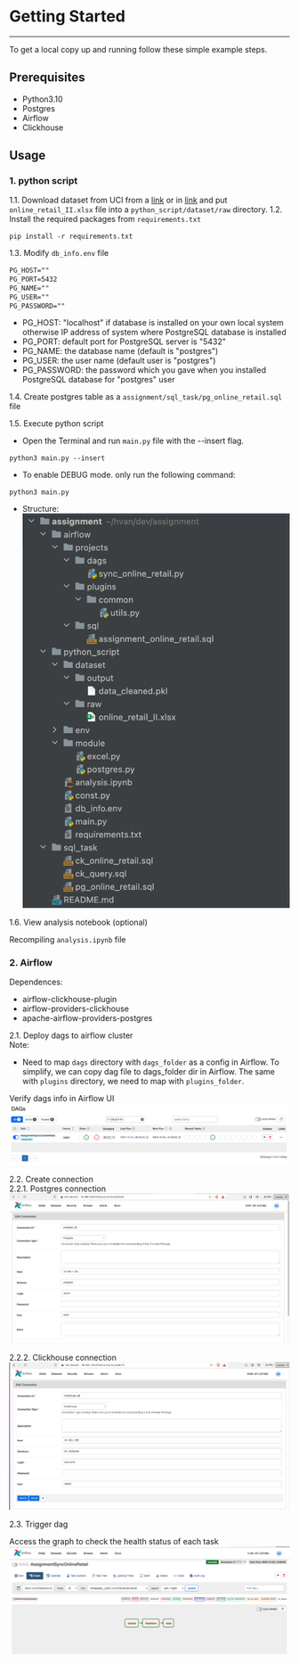 # Getting Started <br /> 

---

To get a local copy up and running follow these simple example steps.
## Prerequisites
* Python3.10
* Postgres
* Airflow
* Clickhouse

## Usage
### 1. python script
1.1. Download dataset from UCI from a [link](https://archive.ics.uci.edu/dataset/502/online+retail+ii) or in [link](https://drive.google.com/drive/folders/1s1ctAHywhgIv-GnBnPGmCEHHmJc20-ZB?usp=sharing) and put `online_retail_II.xlsx` file into a `python_script/dataset/raw` directory. 
1.2. Install the required packages from `requirements.txt`
```angular2html
pip install -r requirements.txt
```
1.3. Modify `db_info.env` file
```angular2html
PG_HOST="" 
PG_PORT=5432
PG_NAME=""
PG_USER=""
PG_PASSWORD=""
```
* PG_HOST: "localhost" if database is installed on your own local system otherwise IP address of system where PostgreSQL database is installed <br>
* PG_PORT: default port for PostgreSQL server is "5432" <br>
* PG_NAME: the database name (default is "postgres") <br>
* PG_USER: the user name (default user is "postgres") <br>
* PG_PASSWORD: the password which you gave when you installed PostgreSQL database for "postgres" user <br>

1.4. Create postgres table as a `assignment/sql_task/pg_online_retail.sql` file

1.5. Execute python script

* Open the Terminal and run `main.py` file with the --insert flag.
```angular2html
python3 main.py --insert 
```
* To enable DEBUG mode. only run the following command:
```angular2html
python3 main.py
```

* Structure:  <br>
![Alt text](https://github.com/vannguyende/user_img/blob/0e01a42ee6d1de7003aa069d0854577d11751054/structure.png)

1.6. View analysis notebook (optional)

Recompiling `analysis.ipynb` file

### 2. Airflow

Dependences: <br>
* airflow-clickhouse-plugin <br>
* airflow-providers-clickhouse <br>
* apache-airflow-providers-postgres

2.1. Deploy dags to airflow cluster <br>
Note: 
* Need to map `dags` directory with `dags_folder` as a config in Airflow. To simplify, we can copy dag file to dags_folder dir in Airflow.
The same with `plugins` directory, we need to map with `plugins_folder`.

Verify dags info in Airflow UI <br>
![Alt text](https://github.com/vannguyende/user_img/blob/8b907984931724575385cde45c27cd4556971cc4/dags.png)

2.2. Create connection <br>
2.2.1. Postgres connection <br>
![Alt text](https://github.com/vannguyende/user_img/blob/5018ae6668ced2d8133cbc274b48966d8aca8efa/postgres_db.png)

2.2.2. Clickhouse connection <br>
![Alt text](https://github.com/vannguyende/user_img/blob/5018ae6668ced2d8133cbc274b48966d8aca8efa/clickhouse_db.png)

2.3. Trigger dag <br>

Access the graph to check the health status of each task  <br>
![Alt text](https://github.com/vannguyende/user_img/blob/c515c978623dfebe291ed25971fe052709183276/grap-airflow.png) <br>


